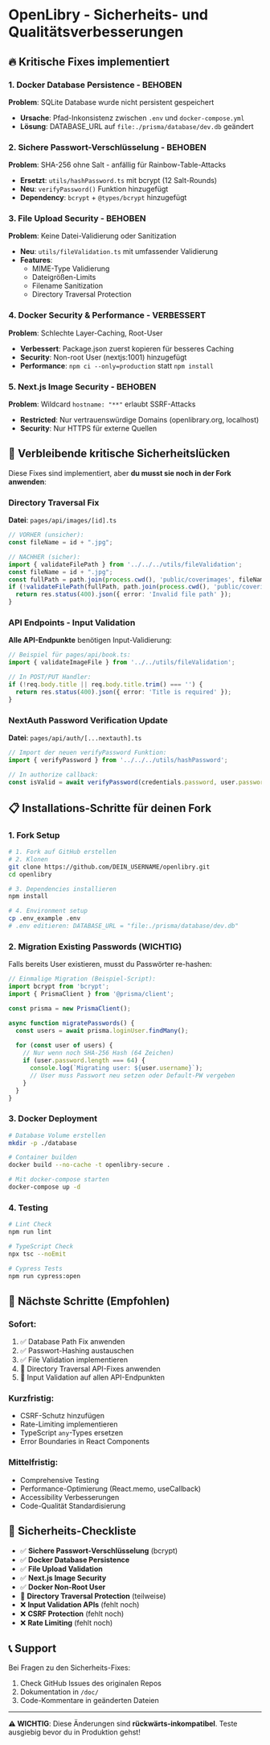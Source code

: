# OpenLibry - Sicherheits- und Qualitätsverbesserungen

## 🔥 **Kritische Fixes implementiert**

### 1. **Docker Database Persistence - BEHOBEN**
**Problem**: SQLite Database wurde nicht persistent gespeichert
- **Ursache**: Pfad-Inkonsistenz zwischen `.env` und `docker-compose.yml`
- **Lösung**: DATABASE_URL auf `file:./prisma/database/dev.db` geändert

### 2. **Sichere Passwort-Verschlüsselung - BEHOBEN**
**Problem**: SHA-256 ohne Salt - anfällig für Rainbow-Table-Attacks
- **Ersetzt**: `utils/hashPassword.ts` mit bcrypt (12 Salt-Rounds)
- **Neu**: `verifyPassword()` Funktion hinzugefügt
- **Dependency**: `bcrypt` + `@types/bcrypt` hinzugefügt

### 3. **File Upload Security - BEHOBEN**
**Problem**: Keine Datei-Validierung oder Sanitization
- **Neu**: `utils/fileValidation.ts` mit umfassender Validierung
- **Features**:
  - MIME-Type Validierung
  - Dateigrößen-Limits
  - Filename Sanitization
  - Directory Traversal Protection

### 4. **Docker Security & Performance - VERBESSERT**
**Problem**: Schlechte Layer-Caching, Root-User
- **Verbessert**: Package.json zuerst kopieren für besseres Caching
- **Security**: Non-root User (nextjs:1001) hinzugefügt
- **Performance**: `npm ci --only=production` statt `npm install`

### 5. **Next.js Image Security - BEHOBEN**
**Problem**: Wildcard `hostname: "**"` erlaubt SSRF-Attacks
- **Restricted**: Nur vertrauenswürdige Domains (openlibrary.org, localhost)
- **Security**: Nur HTTPS für externe Quellen

## 🚨 **Verbleibende kritische Sicherheitslücken**

Diese Fixes sind implementiert, aber **du musst sie noch in der Fork anwenden**:

### Directory Traversal Fix
**Datei**: `pages/api/images/[id].ts`
```typescript
// VORHER (unsicher):
const fileName = id + ".jpg";

// NACHHER (sicher):
import { validateFilePath } from '../../../utils/fileValidation';
const fileName = id + ".jpg";
const fullPath = path.join(process.cwd(), 'public/coverimages', fileName);
if (!validateFilePath(fullPath, path.join(process.cwd(), 'public/coverimages'))) {
  return res.status(400).json({ error: 'Invalid file path' });
}
```

### API Endpoints - Input Validation
**Alle API-Endpunkte** benötigen Input-Validierung:
```typescript
// Beispiel für pages/api/book.ts:
import { validateImageFile } from '../../utils/fileValidation';

// In POST/PUT Handler:
if (!req.body.title || req.body.title.trim() === '') {
  return res.status(400).json({ error: 'Title is required' });
}
```

### NextAuth Password Verification Update
**Datei**: `pages/api/auth/[...nextauth].ts`
```typescript
// Import der neuen verifyPassword Funktion:
import { verifyPassword } from '../../../utils/hashPassword';

// In authorize callback:
const isValid = await verifyPassword(credentials.password, user.password);
```

## 📋 **Installations-Schritte für deinen Fork**

### 1. **Fork Setup**
```bash
# 1. Fork auf GitHub erstellen
# 2. Klonen
git clone https://github.com/DEIN_USERNAME/openlibry.git
cd openlibry

# 3. Dependencies installieren
npm install

# 4. Environment setup
cp .env_example .env
# .env editieren: DATABASE_URL = "file:./prisma/database/dev.db"
```

### 2. **Migration Existing Passwords (WICHTIG)**
Falls bereits User existieren, musst du Passwörter re-hashen:
```typescript
// Einmalige Migration (Beispiel-Script):
import bcrypt from 'bcrypt';
import { PrismaClient } from '@prisma/client';

const prisma = new PrismaClient();

async function migratePasswords() {
  const users = await prisma.loginUser.findMany();
  
  for (const user of users) {
    // Nur wenn noch SHA-256 Hash (64 Zeichen)
    if (user.password.length === 64) {
      console.log(`Migrating user: ${user.username}`);
      // User muss Passwort neu setzen oder Default-PW vergeben
    }
  }
}
```

### 3. **Docker Deployment**
```bash
# Database Volume erstellen
mkdir -p ./database

# Container builden
docker build --no-cache -t openlibry-secure .

# Mit docker-compose starten
docker-compose up -d
```

### 4. **Testing**
```bash
# Lint Check
npm run lint

# TypeScript Check  
npx tsc --noEmit

# Cypress Tests
npm run cypress:open
```

## 🎯 **Nächste Schritte (Empfohlen)**

### **Sofort**:
1. ✅ Database Path Fix anwenden
2. ✅ Passwort-Hashing austauschen  
3. ✅ File Validation implementieren
4. 🔄 Directory Traversal API-Fixes anwenden
5. 🔄 Input Validation auf allen API-Endpunkten

### **Kurzfristig**:
- CSRF-Schutz hinzufügen
- Rate-Limiting implementieren
- TypeScript `any`-Types ersetzen
- Error Boundaries in React Components

### **Mittelfristig**:
- Comprehensive Testing
- Performance-Optimierung (React.memo, useCallback)
- Accessibility Verbesserungen
- Code-Qualität Standardisierung

## 🔐 **Sicherheits-Checkliste**

- ✅ **Sichere Passwort-Verschlüsselung** (bcrypt)
- ✅ **Docker Database Persistence** 
- ✅ **File Upload Validation**
- ✅ **Next.js Image Security**
- ✅ **Docker Non-Root User**
- 🔄 **Directory Traversal Protection** (teilweise)
- ❌ **Input Validation APIs** (fehlt noch)
- ❌ **CSRF Protection** (fehlt noch)
- ❌ **Rate Limiting** (fehlt noch)

## 📞 **Support**

Bei Fragen zu den Sicherheits-Fixes:
1. Check GitHub Issues des originalen Repos
2. Dokumentation in `/doc/`
3. Code-Kommentare in geänderten Dateien

---
**⚠️ WICHTIG**: Diese Änderungen sind **rückwärts-inkompatibel**. Teste ausgiebig bevor du in Produktion gehst!